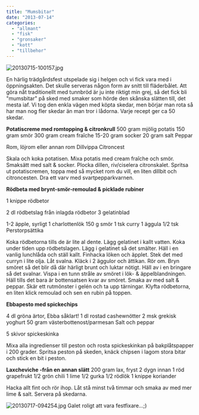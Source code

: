```yaml
---
title: "Mumsbitar"
date: "2013-07-14"
categories: 
  - "allmant"
  - "fisk"
  - "gronsaker"
  - "kott"
  - "tillbehor"
---
```


![20130715-100157.jpg](/static/img/20130715-100157.jpg)
  
En härlig trädgårdsfest utspelade sig i helgen och vi fick vara med i öppningsakten. Det skulle serveras någon form av snitt till fläderbålet. Att göra nåt traditionellt med tunnbröd är ju inte riktigt min grej, så det fick bli "mumsbitar" på sked med smaker som hörde den skånska slätten till, det mesta iaf. Vi tog den enkla vägen med köpta skedar, men börjar man rota så har man nog fler skedar än man tror i lådorna. Varje recept ger ca 50 skedar.

**Potatiscreme med romtopping & citronkrull** 500 gram mjölig potatis 150 gram smör 300 gram cream fraîche 15-20 gram socker 20 gram salt Peppar

Rom, löjrom eller annan rom Dillvippa Citroncest

Skala och koka potatisen. Mixa potatis med cream fraîche och smör. Smaksätt med salt & socker. Plocka dillen, riv/ciselera citronskalet. Spritsa ut potatiscremen, toppa med så mycket rom du vill, en liten dillbit och citroncesten. Dra ett varv med svartpepparkvarnen.

**Rödbeta med brynt-smör-remoulad & picklade rubiner**

1 knippe rödbetor

2 dl rödbetslag från inlagda rödbetor 3 gelatinblad

1-2 äpple, syrligt 1 charlottenlök 150 g smör 1 tsk curry 1 äggula 1/2 tsk Perstorpsättika

Koka rödbetorna tills de är lite al dente. Lägg gelatinet i kallt vatten. Koka under tiden upp rödbetslagen. Lägg i gelatinet så det smälter. Häll i en vanlig lunchlåda och ställ kallt. Finhacka löken och äpplet. Stek det med curryn i lite olja. Låt svalna. Kläck i 2 äggulor och ättikan. Rör om. Bryn smöret så det blir då där härligt brunt och luktar nötigt. Häll av i en bringare så det svalnar. Vispa i en tunn stråle av smöret i lök- & äppelblandningen. Häll tills det bara är bottensatsen kvar av smöret. Smaka av med salt & peppar. Skär ett rutmönster i gelén och ta upp tärningar. Klyfta rödbetorna, en liten klick remoulad och sen en rubin på toppen.

**Ebbapesto med spickechips**

4 dl gröna ärtor, Ebba såklart! 1 dl rostad cashewnötter 2 msk grekisk yoghurt 50 gram västerbottenost/parmesan Salt och peppar

5 skivor spickeskinka

Mixa alla ingredienser till peston och rosta spickeskinkan på bakplåtspapper i 200 grader. Spritsa peston på skeden, knäck chipsen i lagom stora bitar och stick en bit i peston.

**Laxcheviche -från en annan slätt** 200 gram lax, fryst 2 dygn innan 1 röd grapefrukt 1/2 grön chili 1 lime 1/2 gurka 1/2 rödlök 1 knippe koriander

Hacka allt fint och rör ihop. Låt stå minst två timmar och smaka av med mer lime & salt. Servera på skedarna.  
  
![20130717-094254.jpg](/static/img/20130717-094254.jpg) Galet roligt att vara festfixare...;)
